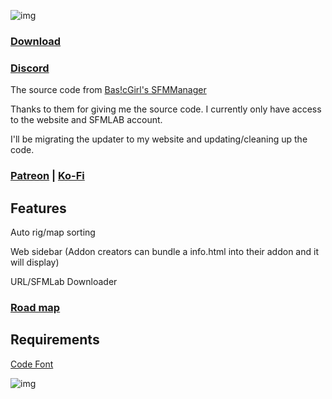![img](https://a.safe.moe/qKkKW.png)

### [Download](https://github.com/Merubokkusu/SFMManager/releases/latest)

### [Discord](https://discord.gg/HNmBB5)

The source code from [Bas!cGirl's SFMManager](https://sfmlab.com/item/1297/)

Thanks to them for giving me the source code.
I currently only have access to the website and SFMLAB account.

I'll be migrating the updater to my website and updating/cleaning up the code.

### [Patreon](https://www.patreon.com/merubokkusu) | [Ko-Fi](https://ko-fi.com/G2G17YED)

## Features
Auto rig/map sorting

Web sidebar (Addon creators can bundle a info.html into their addon and it will display)

URL/SFMLab Downloader


### [Road map](https://trello.com/b/wMNrZIJ4/sfmm)

## Requirements 
[Code Font](https://www.dafont.com/code.font)

![img](https://a.safe.moe/q7Ch2.png)

